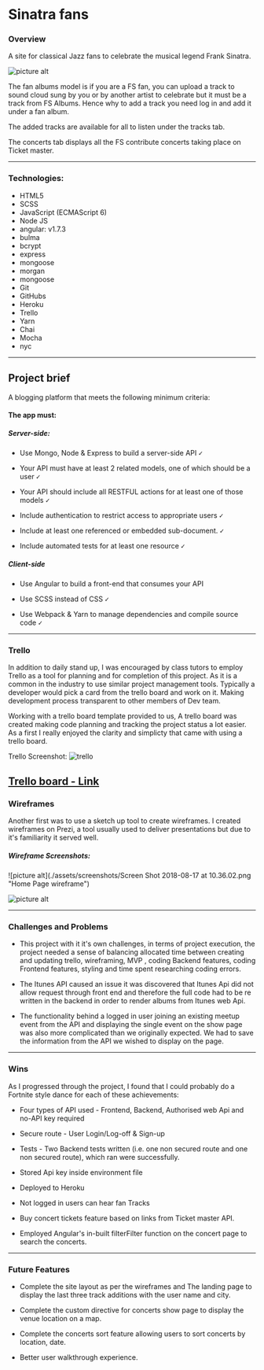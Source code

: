 # Sinatra fans

### Overview
A site for classical Jazz fans to celebrate the musical legend Frank Sinatra.

![picture alt](http://sinatra.com/sites/default/files/sinatraweb.jpg "Home Page wireframe")

The fan albums model is if you are a FS fan, you can upload a track to sound cloud sung by you or by another artist to celebrate but it must be a track from FS Albums. Hence why to add a track you need log in and add it under a fan album.

 The added tracks are available for all to listen under the tracks tab.

The concerts tab displays all the FS contribute concerts taking place on Ticket master.
___
### Technologies:

- HTML5
- SCSS
- JavaScript (ECMAScript 6)
- Node JS
- angular: v1.7.3
- bulma
- bcrypt
- express
- mongoose
- morgan
- mongoose
- Git
- GitHubs
- Heroku
- Trello
- Yarn
- Chai
- Mocha
- nyc

---
## Project brief

A blogging platform that meets the following minimum criteria:
#### The app must:

##### Server-side:

- Use Mongo, Node & Express to build a server-side API <kbd>✓</kbd>

- Your API must have at least 2 related models, one of which should be a user <kbd>✓</kbd>

- Your API should include all RESTFUL actions for at least one of those models <kbd>✓</kbd>

- Include authentication to restrict access to appropriate users <kbd>✓</kbd>

- Include at least one referenced or embedded sub-document. <kbd>✓</kbd>

- Include automated tests for at least one resource <kbd>✓</kbd>

##### Client-side
- Use Angular to build a front-end that consumes your API

- Use SCSS instead of CSS <kbd>✓</kbd>

- Use Webpack & Yarn to manage dependencies and compile source code <kbd>✓</kbd>

---

### Trello

 In addition to daily stand up, I was encouraged by class tutors to employ Trello as a tool for planning and for completion of this project. As it is a common in the industry to use similar project management tools. Typically a developer would pick a card from the trello board and work on it. Making development process transparent to other members of Dev team.

Working with a trello board template provided to us, A trello board was created making code planning and tracking the project status a lot easier. As a first I really enjoyed the clarity and simplicty that came with using a trello board.

Trello Screenshot:
![trello](https://i.imgur.com/0QsGeYD.jpg)

[Trello board - Link](https://trello.com/b/lrZeBJWP)
---


### Wireframes
Another first was to use a sketch up tool to create wireframes. I created wireframes on Prezi, a tool usually used to deliver presentations but due to it's familiarity it served well.

##### Wireframe Screenshots:

![picture alt](./assets/screenshots/Screen Shot 2018-08-17 at 10.36.02.png "Home Page wireframe")

![picture alt](https://i.imgur.com/hsG8NgA.png "Home Page wireframe")

---

### Challenges and Problems

- This project with it it's own challenges, in terms of project execution, the project needed a sense of balancing allocated time between creating and updating trello, wireframing, MVP , coding Backend features, coding Frontend features,  styling and time spent researching coding errors.

-  The Itunes API caused an issue it was discovered that Itunes Api did not allow request through front end and therefore the full code had to be re written in the backend in order to render albums from Itunes web Api.


- The functionality behind a logged in user joining an existing meetup event from the API and displaying the single event on the show page was also more complicated than we originally expected. We had to save the information from the API we wished to display on the page.

---

### Wins
As I progressed through the project, I found that I could probably do a Fortnite style dance for each of these achievements:

- Four types of API used - Frontend, Backend, Authorised web Api and no-API key required

- Secure route - User Login/Log-off & Sign-up

- Tests - Two Backend tests written (i.e. one non secured route and one non secured route), which ran were successfully.

- Stored Api key inside environment file

- Deployed to Heroku

- Not logged in users can hear fan Tracks

- Buy concert tickets feature based on links from Ticket master API.

- Employed Angular's in-built filterFilter function on the concert page to search the concerts.

---

### Future Features


- Complete the site layout as per the wireframes and The landing page to display the last three track additions with the user name and city.

- Complete the custom directive for concerts show page to display the venue location on a map.

- Complete the concerts sort feature allowing users to sort concerts by location, date.

- Better user walkthrough experience.
